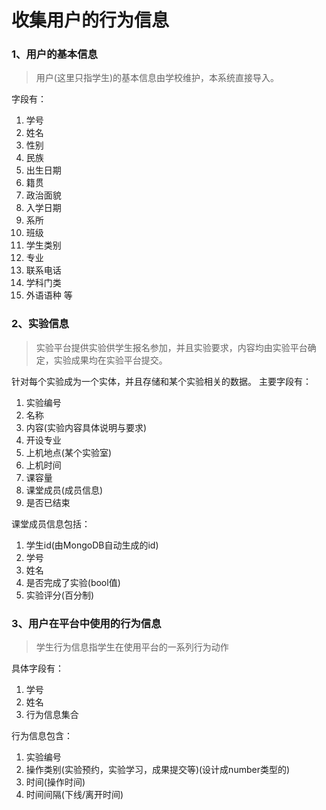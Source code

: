 # 收集用户的行为信息

### 1、用户的基本信息

> 用户(这里只指学生)的基本信息由学校维护，本系统直接导入。

字段有：
1. 学号
2. 姓名
3. 性别
4. 民族
5. 出生日期
6. 籍贯
7. 政治面貌
8. 入学日期
9. 系所
10. 班级
11. 学生类别
12. 专业
13. 联系电话
14. 学科门类
15. 外语语种
等


### 2、实验信息

> 实验平台提供实验供学生报名参加，并且实验要求，内容均由实验平台确定，实验成果均在实验平台提交。

针对每个实验成为一个实体，并且存储和某个实验相关的数据。
主要字段有：
1. 实验编号
2. 名称
3. 内容(实验内容具体说明与要求)
4. 开设专业
5. 上机地点(某个实验室)
6. 上机时间
7. 课容量
8. 课堂成员(成员信息)
9. 是否已结束

课堂成员信息包括：
1. 学生id(由MongoDB自动生成的id)
2. 学号
3. 姓名
4. 是否完成了实验(bool值)
5. 实验评分(百分制)



### 3、用户在平台中使用的行为信息

> 学生行为信息指学生在使用平台的一系列行为动作

具体字段有：

1. 学号
2. 姓名
3. 行为信息集合

行为信息包含：

1. 实验编号
2. 操作类别(实验预约，实验学习，成果提交等)(设计成number类型的)
3. 时间(操作时间)
4. 时间间隔(下线/离开时间)





